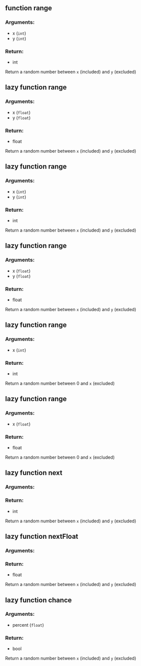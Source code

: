 ## function range
### Arguments:
- x (`int`)
- y (`int`)
### Return:
- int


Return a random number between `x` (included) and `y` (excluded)

## lazy function range
### Arguments:
- x (`float`)
- y (`float`)
### Return:
- float


Return a random number between `x` (included) and `y` (excluded)

## lazy function range
### Arguments:
- x (`int`)
- y (`int`)
### Return:
- int


Return a random number between `x` (included) and `y` (excluded)

## lazy function range
### Arguments:
- x (`float`)
- y (`float`)
### Return:
- float


Return a random number between `x` (included) and `y` (excluded)

## lazy function range
### Arguments:
- x (`int`)
### Return:
- int


Return a random number between 0 and `x` (excluded)

## lazy function range
### Arguments:
- x (`float`)
### Return:
- float


Return a random number between 0 and `x` (excluded)

## lazy function next
### Arguments:

### Return:
- int


Return a random number between `x` (included) and `y` (excluded)

## lazy function nextFloat
### Arguments:

### Return:
- float


Return a random number between `x` (included) and `y` (excluded)

## lazy function chance
### Arguments:
- percent (`float`)
### Return:
- bool


Return a random number between `x` (included) and `y` (excluded)


